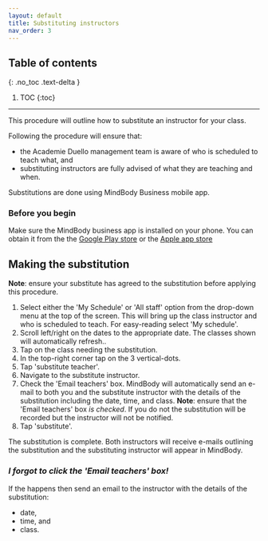 ```yaml
---
layout: default
title: Substituting instructors 
nav_order: 3
---
```

## Table of contents
{: .no_toc .text-delta }

1. TOC
{:toc}

---
This procedure will outline how to substitute an instructor for your class. 

Following the procedure will ensure that:
- the Academie Duello management team is aware of who is scheduled to teach what, and
- substituting instructors are fully advised of what they are teaching and when.

Substitutions are done using MindBody Business mobile app.

### Before you begin
Make sure the MindBody business app is installed on your phone.
You can obtain it from the the [Google Play store](https://play.google.com/store/apps/details?id=com.mindbodyonline.express&hl=en) or the [Apple app store](https://apps.apple.com/us/app/mindbody-business/id599125654)

## Making the substitution

**Note**: ensure your substitute has agreed to the substitution before applying this procedure.

1. Select either the 'My Schedule' or 'All staff'  option from the drop-down menu at the top of the screen.
This will bring up the class instructor and who is scheduled to teach. For easy-reading select 'My schedule'.
2. Scroll left/right on the dates to the appropriate date.
The classes shown will automatically refresh..
3. Tap on the class needing the substitution.
4. In the top-right corner tap on the 3 vertical-dots.
5. Tap 'substitute teacher'.
6. Navigate to the substitute instructor.
7. Check the 'Email teachers' box.
MindBody will automatically send an e-mail to both you and the substitute instructor with the details of the substitution
including the date, time, and class.
**Note**: ensure that the 'Email teachers' box _is checked_. If you do not the substitution will be recorded but the instructor will not be notified.
8. Tap 'substitute'.

The substitution is complete. Both instructors will receive e-mails outlining the substitution and the substituting instructor will appear in MindBody. 

### _I forgot to click the 'Email teachers' box!_

If the happens then send an email to the instructor with the details of the substitution:
- date,
- time, and
- class.


